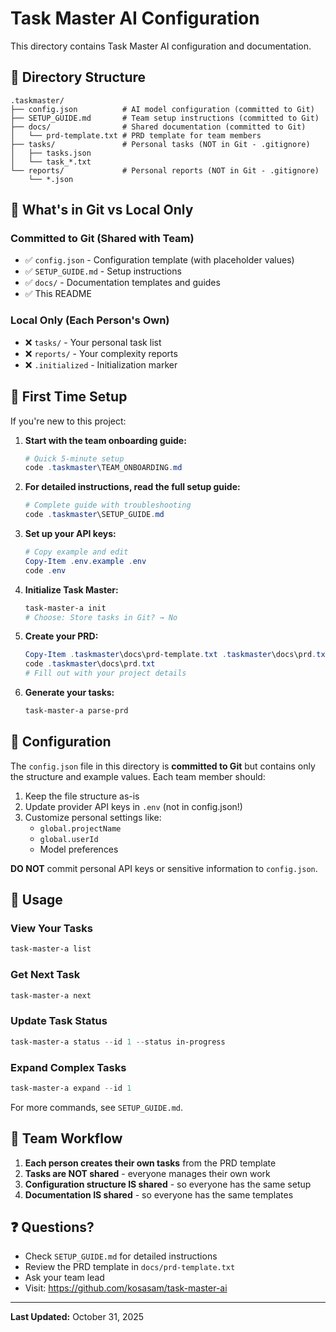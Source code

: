 # Task Master AI Configuration

This directory contains Task Master AI configuration and documentation.

## 📁 Directory Structure

```
.taskmaster/
├── config.json          # AI model configuration (committed to Git)
├── SETUP_GUIDE.md       # Team setup instructions (committed to Git)
├── docs/                # Shared documentation (committed to Git)
│   └── prd-template.txt # PRD template for team members
├── tasks/               # Personal tasks (NOT in Git - .gitignore)
│   ├── tasks.json
│   └── task_*.txt
└── reports/             # Personal reports (NOT in Git - .gitignore)
    └── *.json
```

## 🔐 What's in Git vs Local Only

### Committed to Git (Shared with Team)
- ✅ `config.json` - Configuration template (with placeholder values)
- ✅ `SETUP_GUIDE.md` - Setup instructions
- ✅ `docs/` - Documentation templates and guides
- ✅ This README

### Local Only (Each Person's Own)
- ❌ `tasks/` - Your personal task list
- ❌ `reports/` - Your complexity reports
- ❌ `.initialized` - Initialization marker

## 🚀 First Time Setup

If you're new to this project:

1. **Start with the team onboarding guide:**
   ```powershell
   # Quick 5-minute setup
   code .taskmaster\TEAM_ONBOARDING.md
   ```

2. **For detailed instructions, read the full setup guide:**
   ```powershell
   # Complete guide with troubleshooting
   code .taskmaster\SETUP_GUIDE.md
   ```

2. **Set up your API keys:**
   ```powershell
   # Copy example and edit
   Copy-Item .env.example .env
   code .env
   ```

3. **Initialize Task Master:**
   ```powershell
   task-master-a init
   # Choose: Store tasks in Git? → No
   ```

4. **Create your PRD:**
   ```powershell
   Copy-Item .taskmaster\docs\prd-template.txt .taskmaster\docs\prd.txt
   code .taskmaster\docs\prd.txt
   # Fill out with your project details
   ```

5. **Generate your tasks:**
   ```powershell
   task-master-a parse-prd
   ```

## 📝 Configuration

The `config.json` file in this directory is **committed to Git** but contains only the structure and example values. Each team member should:

1. Keep the file structure as-is
2. Update provider API keys in `.env` (not in config.json!)
3. Customize personal settings like:
   - `global.projectName`
   - `global.userId`
   - Model preferences

**DO NOT** commit personal API keys or sensitive information to `config.json`.

## 🎯 Usage

### View Your Tasks
```powershell
task-master-a list
```

### Get Next Task
```powershell
task-master-a next
```

### Update Task Status
```powershell
task-master-a status --id 1 --status in-progress
```

### Expand Complex Tasks
```powershell
task-master-a expand --id 1
```

For more commands, see `SETUP_GUIDE.md`.

## 🤝 Team Workflow

1. **Each person creates their own tasks** from the PRD template
2. **Tasks are NOT shared** - everyone manages their own work
3. **Configuration structure IS shared** - so everyone has the same setup
4. **Documentation IS shared** - so everyone has the same templates

## ❓ Questions?

- Check `SETUP_GUIDE.md` for detailed instructions
- Review the PRD template in `docs/prd-template.txt`
- Ask your team lead
- Visit: https://github.com/kosasam/task-master-ai

---

**Last Updated:** October 31, 2025
